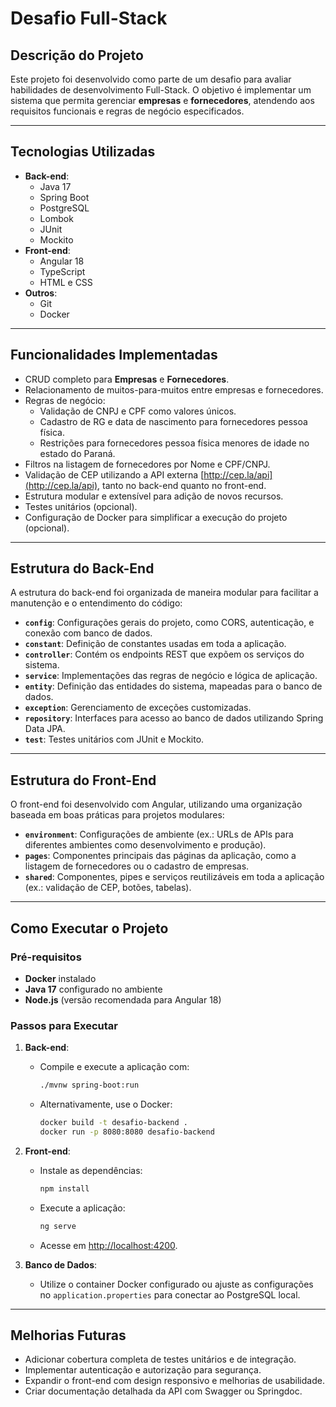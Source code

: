 # Desafio Full-Stack

## Descrição do Projeto

Este projeto foi desenvolvido como parte de um desafio para avaliar habilidades de desenvolvimento Full-Stack. O objetivo é implementar um sistema que permita gerenciar **empresas** e **fornecedores**, atendendo aos requisitos funcionais e regras de negócio especificados.

---

## Tecnologias Utilizadas

- **Back-end**:
  - Java 17
  - Spring Boot
  - PostgreSQL
  - Lombok
  - JUnit
  - Mockito
- **Front-end**:
  - Angular 18
  - TypeScript
  - HTML e CSS
- **Outros**:
  - Git
  - Docker

---

## Funcionalidades Implementadas

- CRUD completo para **Empresas** e **Fornecedores**.
- Relacionamento de muitos-para-muitos entre empresas e fornecedores.
- Regras de negócio:
  - Validação de CNPJ e CPF como valores únicos.
  - Cadastro de RG e data de nascimento para fornecedores pessoa física.
  - Restrições para fornecedores pessoa física menores de idade no estado do Paraná.
- Filtros na listagem de fornecedores por Nome e CPF/CNPJ.
- Validação de CEP utilizando a API externa [http://cep.la/api](http://cep.la/api), tanto no back-end quanto no front-end.
- Estrutura modular e extensível para adição de novos recursos.
- Testes unitários (opcional).
- Configuração de Docker para simplificar a execução do projeto (opcional).

---

## Estrutura do Back-End

A estrutura do back-end foi organizada de maneira modular para facilitar a manutenção e o entendimento do código:

- **`config`**: Configurações gerais do projeto, como CORS, autenticação, e conexão com banco de dados.
- **`constant`**: Definição de constantes usadas em toda a aplicação.
- **`controller`**: Contém os endpoints REST que expõem os serviços do sistema.
- **`service`**: Implementações das regras de negócio e lógica de aplicação.
- **`entity`**: Definição das entidades do sistema, mapeadas para o banco de dados.
- **`exception`**: Gerenciamento de exceções customizadas.
- **`repository`**: Interfaces para acesso ao banco de dados utilizando Spring Data JPA.
- **`test`**: Testes unitários com JUnit e Mockito.

---

## Estrutura do Front-End

O front-end foi desenvolvido com Angular, utilizando uma organização baseada em boas práticas para projetos modulares:

- **`environment`**: Configurações de ambiente (ex.: URLs de APIs para diferentes ambientes como desenvolvimento e produção).
- **`pages`**: Componentes principais das páginas da aplicação, como a listagem de fornecedores ou o cadastro de empresas.
- **`shared`**: Componentes, pipes e serviços reutilizáveis em toda a aplicação (ex.: validação de CEP, botões, tabelas).

---

## Como Executar o Projeto

### Pré-requisitos

- **Docker** instalado
- **Java 17** configurado no ambiente
- **Node.js** (versão recomendada para Angular 18)

### Passos para Executar

1. **Back-end**:
   - Compile e execute a aplicação com:
     ```bash
     ./mvnw spring-boot:run
     ```
   - Alternativamente, use o Docker:
     ```bash
     docker build -t desafio-backend .
     docker run -p 8080:8080 desafio-backend
     ```

2. **Front-end**:
   - Instale as dependências:
     ```bash
     npm install
     ```
   - Execute a aplicação:
     ```bash
     ng serve
     ```
   - Acesse em [http://localhost:4200](http://localhost:4200).

3. **Banco de Dados**:
   - Utilize o container Docker configurado ou ajuste as configurações no `application.properties` para conectar ao PostgreSQL local.

---

## Melhorias Futuras

- Adicionar cobertura completa de testes unitários e de integração.
- Implementar autenticação e autorização para segurança.
- Expandir o front-end com design responsivo e melhorias de usabilidade.
- Criar documentação detalhada da API com Swagger ou Springdoc.

